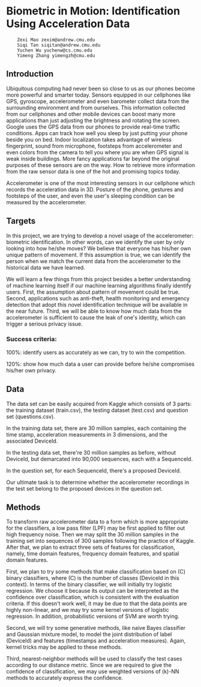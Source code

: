 # Biometric in Motion: Identification Using Acceleration Data

        Zexi Mao zexim@andrew.cmu.edu
        Siqi Tan siqitan@andrew.cmu.edu
        Yuchen Wu yuchenw@cs.cmu.edu
        Yimeng Zhang yimengzh@cmu.edu

## Introduction

Ubiquitous computing had never been so close to us as our phones become more powerful and smarter today. Sensors equipped in our cellphones like GPS, gyroscope, accelerometer and even barometer collect data from the surrounding environment and from ourselves. This information collected from our cellphones and other mobile devices can boost many more applications than just adjusting the brightness and rotating the screen. Google uses the GPS data from our phones to provide real-time traffic conditions. Apps can track how well you sleep by just putting your phone beside you on bed. Indoor localization takes advantage of wireless fingerprint, sound from microphone, footsteps from accelerometer and even colors from the camera to tell you where you are when GPS signal is weak inside buildings. More fancy applications far beyond the original purposes of these sensors are on the way. How to retrieve more information from the raw sensor data is one of the hot and promising topics today.

Accelerometer is one of the most interesting sensors in our cellphone which records the acceleration data in 3D. Posture of the phone, gestures and footsteps of the user, and even the user's sleeping condition can be measured by the accelerometer. 


## Targets

In this project, we are trying to develop a novel usage of the accelerometer: biometric identification. In other words, can we identify the user by only looking into how he/she moves? We believe that everyone has his/her own unique pattern of movement. If this assumption is true, we can identify the person when we match the current data from the accelerometer to the historical data we have learned. 

We will learn a few things from this project besides a better understanding of machine learning itself if our machine learning algorithms finally identify users. First, the assumption about pattern of movement could be true. Second, applications such as anti-theft, health monitoring and emergency detection that adopt this novel identification technique will be available in the near future. Third, we will be able to know how much data from the accelerometer is sufficient to cause the leak of one's identity, which can trigger a serious privacy issue. 

### Success criteria:

100%: identify users as accurately as we can, try to win the competition.

120%: show how much data a user can provide before he/she compromises his/her own privacy. 


## Data

The data set can be easily acquired from Kaggle which consists of 3 parts: the training dataset (train.csv), the testing dataset (test.csv) and question set (questions.csv).

In the training data set, there are 30 million samples, each containing the time stamp, acceleration measurements in 3 dimensions, and the associated DeviceId.

In the testing data set, there're 30 million samples as before, without  DeviceId, but demarcated into 90,000 sequences, each with a SequenceId.

In the question set, for each SequenceId, there's a proposed DeviceId.

Our ultimate task is to determine whether the accelerometer recordings in the test set belong to the proposed devices in the question set.


## Methods

To transform raw accelerometer data to a form which is more appropriate for the classifiers, a low pass filter (LPF) may be first applied to filter out high frequency noise. Then we may split the 30 million samples in the training set into sequences of 300 samples following the practice of Kaggle. After that, we plan to extract three sets of features for classification, namely, time domain features, frequency domain features, and spatial domain features.

First, we plan to try some methods that make classification based on \(C\) binary classifiers, where \(C\) is the number of classes (DeviceId in this context). In terms of the binary classifier, we will initially try logistic regression. We choose it because its output can be interpreted as the confidence over classification, which is consistent with the evaluation criteria. If this doesn't work well, it may be due to that the data points are highly non-linear, and we may try some kernel versions of logistic regression. In addition, probabilistic versions of SVM are worth trying.

Second, we will try some generative methods, like naive Bayes classifier and Gaussian mixture model, to model the joint distribution of label (DeviceId) and features (timestamps and acceleration measures). Again, kernel tricks may be applied to these methods.

Third, nearest-neighbor methods will be used to classify the test cases according to our distance metric. Since we are required to give the confidence of classification, we may use weighted versions of \(k\)-NN methods to accurately express the confidence.
